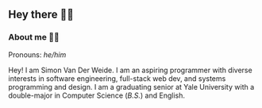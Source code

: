 ## Hey there 👋🏼

### About me 🏳️‍🌈

Pronouns: *he/him*

Hey! I am Simon Van Der Weide. I am an aspiring programmer with diverse interests in software engineering, full-stack web dev, and systems programming and design. I am a graduating senior at Yale University with a double-major in Computer Science (*B.S.*) and English.

<!--
**svanderweide/svanderweide** is a ✨ _special_ ✨ repository because its `README.md` (this file) appears on your GitHub profile.

Here are some ideas to get you started:

- 🔭 I’m currently working on ...
- 🌱 I’m currently learning ...
- 👯 I’m looking to collaborate on ...
- 🤔 I’m looking for help with ...
- 💬 Ask me about ...
- 📫 How to reach me: ...
- 😄 Pronouns: ...
- ⚡ Fun fact: ...
-->
